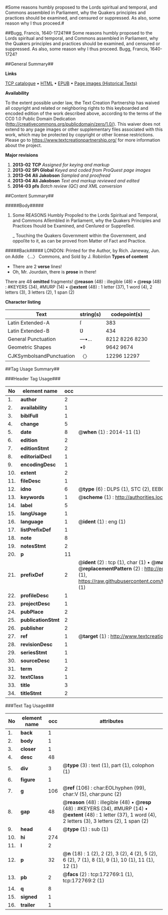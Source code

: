 #Some reasons humbly proposed to the Lords spiritual and temporal, and Commons assembled in Parliament, why the Quakers principles and practices should be examined, and censured or suppressed. As also, some reason why I thus proceed.#

##Bugg, Francis, 1640-1724?##
Some reasons humbly proposed to the Lords spiritual and temporal, and Commons assembled in Parliament, why the Quakers principles and practices should be examined, and censured or suppressed. As also, some reason why I thus proceed.
Bugg, Francis, 1640-1724?

##General Summary##

**Links**

[TCP catalogue](http://www.ota.ox.ac.uk/tcp/)  • 
[HTML](http://tei.it.ox.ac.uk/tcp/Texts-HTML/free/A77/A77772.html)  • 
[EPUB](http://tei.it.ox.ac.uk/tcp/Texts-EPUB/free/A77/A77772.epub) • 
[Page images (Historical Texts)](https://historicaltexts.jisc.ac.uk/eebo-47682810e)

**Availability**

To the extent possible under law, the Text Creation Partnership has waived all copyright and related or neighboring rights to this keyboarded and encoded edition of the work described above, according to the terms of the CC0 1.0 Public Domain Dedication (http://creativecommons.org/publicdomain/zero/1.0/). This waiver does not extend to any page images or other supplementary files associated with this work, which may be protected by copyright or other license restrictions. Please go to https://www.textcreationpartnership.org/ for more information about the project.

**Major revisions**

1. __2013-02__ __TCP__ *Assigned for keying and markup*
1. __2013-02__ __SPi Global__ *Keyed and coded from ProQuest page images*
1. __2013-04__ __Ali Jakobson__ *Sampled and proofread*
1. __2013-04__ __Ali Jakobson__ *Text and markup reviewed and edited*
1. __2014-03__ __pfs__ *Batch review (QC) and XML conversion*

##Content Summary##

#####Body#####

1. Some REASONS Humbly Propoſed to the Lords Spiritual and Temporal, and Commons Aſſembled in Parliament, why the Quakers Principles and Practices ſhould be Examined, and Cenſured or Suppreſſed.

    _ Touching the Quakers Government within the Government, and oppoſite to it, as can be proved from Matter of Fact and Practice.

#####Back#####
LONDON: Printed for the Author, by Rich. Janeway, Jun. on Addle 〈…〉 Commons, and Sold by J. Robinſon
**Types of content**

  * There are 2 **verse** lines!
  * Oh, Mr. Jourdain, there is **prose** in there!

There are 48 **omitted** fragments! 
 @__reason__ (48) : illegible (48)  •  @__resp__ (48) : #KEYERS (34), #MURP (14)  •  @__extent__ (48) : 1 letter (37), 1 word (4), 2 letters (3), 3 letters (2), 1 span (2)

**Character listing**


|Text|string(s)|codepoint(s)|
|---|---|---|
|Latin Extended-A|ſ|383|
|Latin Extended-B|Ʋ|434|
|General Punctuation|—•…|8212 8226 8230|
|Geometric Shapes|▪◊|9642 9674|
|CJKSymbolsandPunctuation|〈〉|12296 12297|

##Tag Usage Summary##

###Header Tag Usage###

|No|element name|occ|attributes|
|---|---|---|---|
|1.|__author__|2||
|2.|__availability__|1||
|3.|__biblFull__|1||
|4.|__change__|5||
|5.|__date__|8| @__when__ (1) : 2014-11 (1)|
|6.|__edition__|2||
|7.|__editionStmt__|2||
|8.|__editorialDecl__|1||
|9.|__encodingDesc__|1||
|10.|__extent__|2||
|11.|__fileDesc__|1||
|12.|__idno__|6| @__type__ (6) : DLPS (1), STC (2), EEBO-CITATION (1), OCLC (1), VID (1)|
|13.|__keywords__|1| @__scheme__ (1) : http://authorities.loc.gov/ (1)|
|14.|__label__|5||
|15.|__langUsage__|1||
|16.|__language__|1| @__ident__ (1) : eng (1)|
|17.|__listPrefixDef__|1||
|18.|__note__|8||
|19.|__notesStmt__|2||
|20.|__p__|11||
|21.|__prefixDef__|2| @__ident__ (2) : tcp (1), char (1)  •  @__matchPattern__ (2) : ([0-9\-]+):([0-9IVX]+) (1), (.+) (1)  •  @__replacementPattern__ (2) : http://eebo.chadwyck.com/downloadtiff?vid=$1&page=$2 (1), https://raw.githubusercontent.com/textcreationpartnership/Texts/master/tcpchars.xml#$1 (1)|
|22.|__profileDesc__|1||
|23.|__projectDesc__|1||
|24.|__pubPlace__|2||
|25.|__publicationStmt__|2||
|26.|__publisher__|2||
|27.|__ref__|1| @__target__ (1) : http://www.textcreationpartnership.org/docs/. (1)|
|28.|__revisionDesc__|1||
|29.|__seriesStmt__|1||
|30.|__sourceDesc__|1||
|31.|__term__|2||
|32.|__textClass__|1||
|33.|__title__|3||
|34.|__titleStmt__|2||


###Text Tag Usage###

|No|element name|occ|attributes|
|---|---|---|---|
|1.|__back__|1||
|2.|__body__|1||
|3.|__closer__|1||
|4.|__desc__|48||
|5.|__div__|3| @__type__ (3) : text (1), part (1), colophon (1)|
|6.|__figure__|1||
|7.|__g__|106| @__ref__ (106) : char:EOLhyphen (99), char:V (5), char:punc (2)|
|8.|__gap__|48| @__reason__ (48) : illegible (48)  •  @__resp__ (48) : #KEYERS (34), #MURP (14)  •  @__extent__ (48) : 1 letter (37), 1 word (4), 2 letters (3), 3 letters (2), 1 span (2)|
|9.|__head__|4| @__type__ (1) : sub (1)|
|10.|__hi__|274||
|11.|__l__|2||
|12.|__p__|32| @__n__ (18) : 1 (2), 2 (2), 3 (2), 4 (2), 5 (2), 6 (2), 7 (1), 8 (1), 9 (1), 10 (1), 11 (1), 12 (1)|
|13.|__pb__|2| @__facs__ (2) : tcp:172769:1 (1), tcp:172769:2 (1)|
|14.|__q__|8||
|15.|__signed__|1||
|16.|__trailer__|1||
